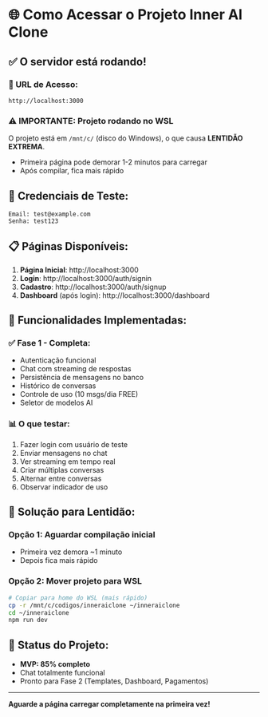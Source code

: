 # 🌐 Como Acessar o Projeto Inner AI Clone

## ✅ O servidor está rodando!

### 📍 URL de Acesso:
```
http://localhost:3000
```

### ⚠️ IMPORTANTE: Projeto rodando no WSL
O projeto está em `/mnt/c/` (disco do Windows), o que causa **LENTIDÃO EXTREMA**.
- Primeira página pode demorar 1-2 minutos para carregar
- Após compilar, fica mais rápido

## 🔐 Credenciais de Teste:
```
Email: test@example.com
Senha: test123
```

## 📋 Páginas Disponíveis:

1. **Página Inicial**: http://localhost:3000
2. **Login**: http://localhost:3000/auth/signin
3. **Cadastro**: http://localhost:3000/auth/signup
4. **Dashboard** (após login): http://localhost:3000/dashboard

## 🚀 Funcionalidades Implementadas:

### ✅ Fase 1 - Completa:
- Autenticação funcional
- Chat com streaming de respostas
- Persistência de mensagens no banco
- Histórico de conversas
- Controle de uso (10 msgs/dia FREE)
- Seletor de modelos AI

### 📊 O que testar:
1. Fazer login com usuário de teste
2. Enviar mensagens no chat
3. Ver streaming em tempo real
4. Criar múltiplas conversas
5. Alternar entre conversas
6. Observar indicador de uso

## 🐌 Solução para Lentidão:

### Opção 1: Aguardar compilação inicial
- Primeira vez demora ~1 minuto
- Depois fica mais rápido

### Opção 2: Mover projeto para WSL
```bash
# Copiar para home do WSL (mais rápido)
cp -r /mnt/c/codigos/inneraiclone ~/inneraiclone
cd ~/inneraiclone
npm run dev
```

## 🎯 Status do Projeto:
- **MVP: 85% completo**
- Chat totalmente funcional
- Pronto para Fase 2 (Templates, Dashboard, Pagamentos)

---

**Aguarde a página carregar completamente na primeira vez!**